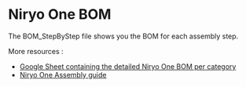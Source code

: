 # Niryo One BOM

The BOM\_StepByStep file shows you the BOM for each assembly step.

More resources :
* [Google Sheet containing the detailed Niryo One BOM per category](https://docs.google.com/spreadsheets/d/e/2PACX-1vQf0Kui9UcmFLxmP--nyz-DuXEQUxWGpeM21uyZKIYzpjAP0tSZv4hCnaOMoByFpGlYtLtWEO1d9n8G/pub?gid=306256474&single=true&output=pdf)
* [Niryo One Assembly guide](https://niryo.com/docs/niryo-one/assembly-guide/assemble-niryo-one/)

